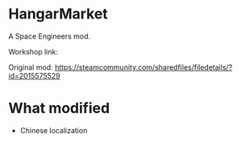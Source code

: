 ﻿# HangarMarket
A Space Engineers mod.

Workshop link: 

Original mod: https://steamcommunity.com/sharedfiles/filedetails/?id=2015575529

# What modified
* Chinese localization
